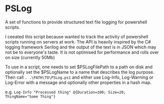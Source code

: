 # PSLog
A set of functions to provide structured text file logging for powershell scripts.

I ceeated this script because wanted to track the activity of powershell scripts running on servers at work.
The API is heavily inspired by the C# logging framework Serilog and the output of the text is in JSON which may not be to everyone's taste.
It is not optimised for performance and rolls over on size (currently 50Mb)

To use in a script, one needs to set $PSLogFilePath to a path on disk and optionally set the $PSLogName to a name that describes the log purpose.
Then call `. .\PATH\TO\PSLog.ps1` and either use Log-Info, Log-Warning or Log-Error with a message and optionally other properties in a hash map.

e.g.
`Log-Info "Processed thing" @{Duration=100; Size=20; ThingName="Some Thing"}`

